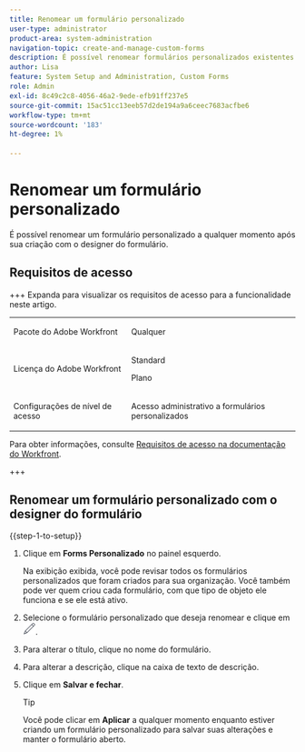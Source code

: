 ```yaml
---
title: Renomear um formulário personalizado
user-type: administrator
product-area: system-administration
navigation-topic: create-and-manage-custom-forms
description: É possível renomear formulários personalizados existentes com o designer do formulário.
author: Lisa
feature: System Setup and Administration, Custom Forms
role: Admin
exl-id: 8c49c2c8-4056-46a2-9ede-efb91ff237e5
source-git-commit: 15ac51cc13eeb57d2de194a9a6ceec7683acfbe6
workflow-type: tm+mt
source-wordcount: '183'
ht-degree: 1%

---
```


# Renomear um formulário personalizado

É possível renomear um formulário personalizado a qualquer momento após sua criação com o designer do formulário.

## Requisitos de acesso

+++ Expanda para visualizar os requisitos de acesso para a funcionalidade neste artigo.

<table style="table-layout:auto"> 
 <col> 
 <col> 
 <tbody> 
  <tr> 
   <td>Pacote do Adobe Workfront</td> 
   <td><p>Qualquer</p></td> 
  </tr> 
  <tr> 
   <td>Licença do Adobe Workfront</td> 
   <td><p>Standard</p>
       <p>Plano</p></td>
  </tr> 
  <tr> 
   <td>Configurações de nível de acesso</td> 
   <td> <p>Acesso administrativo a formulários personalizados</p> </td> 
  </tr>  
 </tbody> 
</table>

Para obter informações, consulte [Requisitos de acesso na documentação do Workfront](/help/quicksilver/administration-and-setup/add-users/access-levels-and-object-permissions/access-level-requirements-in-documentation.md).

+++

## Renomear um formulário personalizado com o designer do formulário

{{step-1-to-setup}}

1. Clique em **Forms Personalizado** no painel esquerdo.

   Na exibição exibida, você pode revisar todos os formulários personalizados que foram criados para sua organização. Você também pode ver quem criou cada formulário, com que tipo de objeto ele funciona e se ele está ativo.

1. Selecione o formulário personalizado que deseja renomear e clique em ![Ícone Editar](assets/edit-icon2.png).
1. Para alterar o título, clique no nome do formulário.
1. Para alterar a descrição, clique na caixa de texto de descrição.

1. Clique em **Salvar e fechar**.

   >[!TIP]
   >
   >Você pode clicar em **Aplicar** a qualquer momento enquanto estiver criando um formulário personalizado para salvar suas alterações e manter o formulário aberto.
